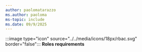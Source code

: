 ```yaml
---
author: paolomatarazzo
ms.author: paoloma
ms-topic: include
ms.date: 09/9/2025
---
```


:::image type="icon" source="../../media/icons/18px/rbac.svg" border="false"::: **Roles requirements**
